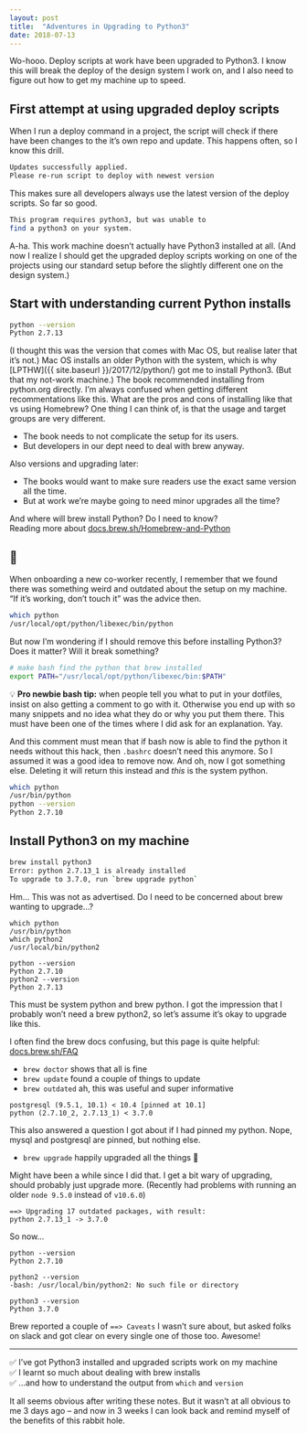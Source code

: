 ```yaml
---
layout: post
title:  "Adventures in Upgrading to Python3"
date: 2018-07-13
---
```


Wo-hooo. Deploy scripts at work have been upgraded to Python3. I know this will break the deploy of the design system I work on, and I also need to figure out how to get my machine up to speed.

## First attempt at using upgraded deploy scripts

When I run a deploy command in a project, the script will check if there have been changes to the it’s own repo and update. This happens often, so I know this drill.

```bash
Updates successfully applied.
Please re-run script to deploy with newest version
```

This makes sure all developers always use the latest version of the deploy scripts. So far so good.

```bash
This program requires python3, but was unable to
find a python3 on your system.
```

A-ha. This work machine doesn’t actually have Python3 installed at all. (And now I realize I should get the upgraded deploy scripts working on one of the projects using our standard setup before the slightly different one on the design system.)

## Start with understanding current Python installs

```bash
python --version
Python 2.7.13
```

(I thought this was the version that comes with Mac OS, but realise later that it’s not.)  Mac OS installs an older Python with the system, which is why [LPTHW]({{ site.baseurl }}/2017/12/python/) got me to install Python3. (But that my not-work machine.) The book recommended installing from python.org directly. I’m always confused when getting different recommentations like this. What are the pros and cons of installing like that vs using Homebrew? One thing I can think of, is that the usage and target groups are very different.
* The book needs to not complicate the setup for its users.
* But developers in our dept need to deal with brew anyway.

Also versions and upgrading later:
* The books would want to make sure readers use the exact same version all the time.
* But at work we’re maybe going to need minor upgrades all the time?

And where will brew install Python? Do I need to know?<br>
Reading more about [docs.brew.sh/Homebrew-and-Python](https://docs.brew.sh/Homebrew-and-Python)

## 🤔

When onboarding a new co-worker recently, I remember that we found there was something weird and outdated about the setup on my machine. “If it’s working, don’t touch it” was the advice then.

```bash
which python
/usr/local/opt/python/libexec/bin/python
```

But now I’m wondering if I should remove this before installing Python3? Does it matter? Will it break something?

```bash
# make bash find the python that brew installed
export PATH="/usr/local/opt/python/libexec/bin:$PATH"
```

💡 **Pro newbie bash tip:** when people tell you what to put in your dotfiles, insist on also getting a comment to go with it. Otherwise you end up with so many snippets and no idea what they do or why you put them there. This must have been one of the times where I did ask for an explanation. Yay.

And this comment must mean that if bash now is able to find the python it needs without this hack, then `.bashrc` doesn’t need this anymore. So I assumed it was a good idea to remove now. And oh, now I got something else. Deleting it will return this instead and _this_ is the system python.

```bash
which python
/usr/bin/python
python --version
Python 2.7.10
```

## Install Python3 on my machine

```bash
brew install python3
Error: python 2.7.13_1 is already installed
To upgrade to 3.7.0, run `brew upgrade python`
```

Hm… This was not as advertised. Do I need to be concerned about brew wanting to upgrade…?

```
which python
/usr/bin/python
which python2
/usr/local/bin/python2
```

```
python --version
Python 2.7.10
python2 --version
Python 2.7.13
```

This must be system python and brew python. I got the impression that I probably won’t need a brew python2, so let’s assume it’s okay to upgrade like this.

I often find the brew docs confusing, but this page is quite helpful: [docs.brew.sh/FAQ](https://docs.brew.sh/FAQ)

* `brew doctor` shows that all is fine
* `brew update` found a couple of things to update
* `brew outdated` ah, this was useful and super informative

```
postgresql (9.5.1, 10.1) < 10.4 [pinned at 10.1]
python (2.7.10_2, 2.7.13_1) < 3.7.0
```

This also answered a question I got about if I had pinned my python. Nope, mysql and postgresql are pinned, but nothing else.

* `brew upgrade` happily upgraded all the things 🎉

Might have been a while since I did that. I get a bit wary of upgrading, should probably just upgrade more. (Recently had problems with running an older `node 9.5.0` instead of `v10.6.0`)

```
==> Upgrading 17 outdated packages, with result:
python 2.7.13_1 -> 3.7.0
```

So now…

```
python --version
Python 2.7.10

python2 --version
-bash: /usr/local/bin/python2: No such file or directory

python3 --version
Python 3.7.0
```

Brew reported a couple of `==> Caveats` I wasn’t sure about, but asked folks on slack and got clear on every single one of those too. Awesome!

---

✅ I’ve got Python3 installed and upgraded scripts work on my machine<br>
✅ I learnt so much about dealing with brew installs<br>
✅ …and how to understand the output from `which` and `version`

It all seems obvious after writing these notes. But it wasn’t at all obvious to me 3 days ago – and now in 3 weeks I can look back and remind myself of the benefits of this rabbit hole.
